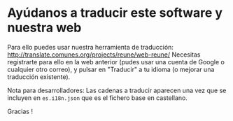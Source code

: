 # Ayúdanos a traducir este software y nuestra web

Para ello puedes usar nuestra herramienta de traducción:
http://translate.comunes.org/projects/reune/web-reune/
Necesitas registrarte para ello en la web anterior (pudes usar una cuenta de Google o cualquier otro correo), y pulsar en "Traducir" a tu idioma (o mejorar una traducción existente).

Nota para desarrolladores: Las cadenas a traducir aparecen una vez que se incluyen en `es.i18n.json` que es el fichero base en castellano.

Gracias !
